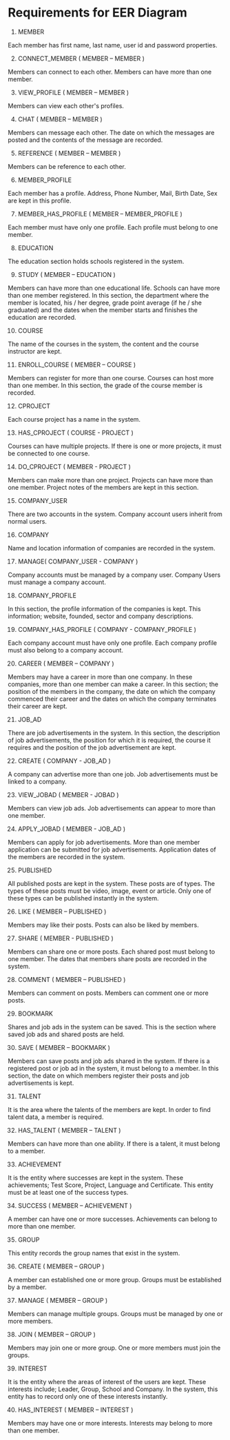 
# **Requirements for EER Diagram**

1) MEMBER

Each member has first name, last name, user id and password properties.

2) CONNECT_MEMBER ( MEMBER – MEMBER )

Members can connect to each other. Members can have more than one member.

3) VIEW_PROFILE ( MEMBER – MEMBER )

Members can view each other's profiles.

4) CHAT ( MEMBER – MEMBER )

Members can message each other. The date on which the messages are posted and the contents of the message are recorded.

5) REFERENCE ( MEMBER – MEMBER )

Members can be reference to each other.

6) MEMBER_PROFILE

Each member has a profile. Address, Phone Number, Mail, Birth Date, Sex are kept in this profile.

7) MEMBER_HAS_PROFILE ( MEMBER – MEMBER_PROFILE )

Each member must have only one profile. Each profile must belong to one member.

8) EDUCATION

The education section holds schools registered in the system.

9) STUDY ( MEMBER – EDUCATION )

Members can have more than one educational life. Schools can have more than one member registered. In this section, the department where the member is located, his / her degree, grade point average (if he / she graduated) and the dates when the member starts and finishes the education are recorded.

10) COURSE

The name of the courses in the system, the content and the course instructor are kept.

11) ENROLL_COURSE ( MEMBER – COURSE )

Members can register for more than one course. Courses can host more than one member. In this section, the grade of the course member is recorded.

12) CPROJECT

Each course project has a name in the system.

13) HAS_CPROJECT ( COURSE - PROJECT )

Courses can have multiple projects. If there is one or more projects, it must be connected to one course.

14) DO_CPROJECT ( MEMBER - PROJECT )

Members can make more than one project. Projects can have more than one member. Project notes of the members are kept in this section.

15) COMPANY_USER

There are two accounts in the system. Company account users inherit from normal users.

16) COMPANY

Name and location information of companies are recorded in the system.

17) MANAGE( COMPANY_USER - COMPANY )

Company accounts must be managed by a company user. Company Users must manage a company account.

18) COMPANY_PROFILE

In this section, the profile information of the companies is kept. This information; website, founded, sector and company descriptions.

19) COMPANY_HAS_PROFILE ( COMPANY - COMPANY_PROFILE )

Each company account must have only one profile. Each company profile must also belong to a company account.

20) CAREER ( MEMBER – COMPANY )

Members may have a career in more than one company. In these companies, more than one member can make a career. In this section; the position of the members in the company, the date on which the company commenced their career and the dates on which the company terminates their career are kept.

21) JOB_AD

There are job advertisements in the system. In this section, the description of job advertisements, the position for which it is required, the course it requires and the position of the job advertisement are kept.

22) CREATE ( COMPANY - JOB_AD )

A company can advertise more than one job. Job advertisements must be linked to a company.

23) VIEW_JOBAD ( MEMBER - JOBAD )

Members can view job ads. Job advertisements can appear to more than one member.

24) APPLY_JOBAD ( MEMBER - JOB_AD )

Members can apply for job advertisements. More than one member application can be submitted for job advertisements. Application dates of the members are recorded in the system.

25) PUBLISHED

All published posts are kept in the system. These posts are of types. The types of these posts must be video, image, event or article. Only one of these types can be published instantly in the system.

26) LIKE ( MEMBER – PUBLISHED )

Members may like their posts. Posts can also be liked by members.

27) SHARE ( MEMBER - PUBLISHED )

Members can share one or more posts. Each shared post must belong to one member. The dates that members share posts are recorded in the system.

28) COMMENT ( MEMBER – PUBLISHED )

Members can comment on posts. Members can comment one or more posts.

29) BOOKMARK

Shares and job ads in the system can be saved. This is the section where saved job ads and shared posts are held.

30) SAVE ( MEMBER – BOOKMARK )

Members can save posts and job ads shared in the system. If there is a registered post or job ad in the system, it must belong to a member. In this section, the date on which members register their posts and job advertisements is kept.

31) TALENT

It is the area where the talents of the members are kept. In order to find talent data, a member is required.

32) HAS_TALENT ( MEMBER – TALENT )

Members can have more than one ability. If there is a talent, it must belong to a member.

33) ACHIEVEMENT

It is the entity where successes are kept in the system. These achievements; Test Score, Project, Language and Certificate. This entity must be at least one of the success types.

34) SUCCESS ( MEMBER – ACHIEVEMENT )

A member can have one or more successes. Achievements can belong to more than one member.

35) GROUP

This entity records the group names that exist in the system.

36) CREATE ( MEMBER – GROUP )

A member can established one or more group. Groups must be established by a member.

37) MANAGE ( MEMBER – GROUP )

Members can manage multiple groups. Groups must be managed by one or more members.

38) JOIN ( MEMBER – GROUP )

Members may join one or more group. One or more members must join the groups.

39) INTEREST

It is the entity where the areas of interest of the users are kept. These interests include; Leader, Group, School and Company. In the system, this entity has to record only one of these interests instantly.

40) HAS_INTEREST ( MEMBER – INTEREST )

Members may have one or more interests. Interests may belong to more than one member.
